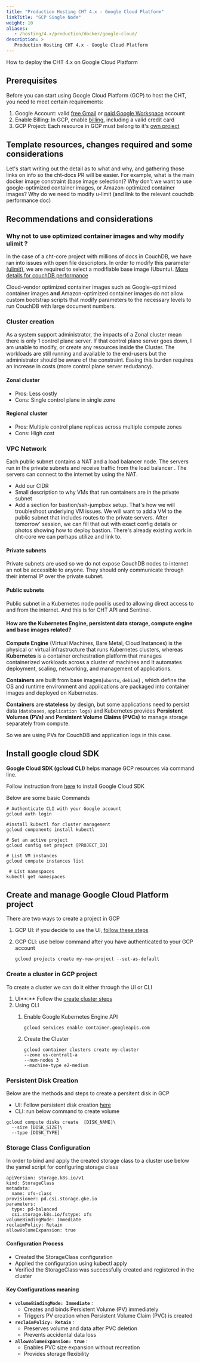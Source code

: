 ```yaml
---
title: "Production Hosting CHT 4.x - Google Cloud Platform"
linkTitle: "GCP Single Node"
weight: 10
aliases:
   - /hosting/4.x/production/docker/google-cloud/
description: >
   Production Hosting CHT 4.x - Google Cloud Platform
---
```

How to deploy the CHT 4.x on Google Cloud Platform

## Prerequisites

Before you can start using  Google Cloud Platform (GCP) to host the CHT, you need to meet certain requirements:

1. Google Account:  valid [free Gmail](https://workspace.google.com/intl/en-US/gmail/) or [paid Google Workspace](https://workspace.google.com/pricing.html) account
2. Enable Billing: In GCP, enable [billing](https://console.cloud.google.com/billing), including a valid credit card
3. GCP Project: Each resource in GCP must belong to it's [own project](https://console.cloud.google.com/projectcreate)

## Template resources, changes required and some considerations

Let's start writing out the detail as to what and why, and gathering those links on info so the cht-docs PR will be easier.
For example, what is the main docker image constraint (base image selection)? Why don't we want to use google-optimized container images, or Amazon-optimized container images? Why do we need to modify u-limit (and link to the relevant couchdb performance doc)

## **Recommendations and considerations**

### Why not to use optimized container images and why modify ulimit ?

In the case of a cht-core project with millions of docs in CouchDB, we have ran into issues with open file descriptors. In order to modify this parameter [(ulimit)]((https://www.geeksforgeeks.org/ulimit-soft-limits-and-hard-limits-in-linux/)), we are required to select a modifiable base image (Ubuntu). [More details for couchDB performance](https://docs.couchdb.org/en/stable/maintenance/performance.html)

Cloud-vendor optimized container images such as Google-optimized container images **and** Amazon-optimized container images do not allow custom bootstrap scripts that modify parameters to the necessary levels to run CouchDB with large document numbers.

### Cluster creation

As a system support administrator, the impacts of a Zonal cluster mean there is only 1 control plane server. If that control plane server goes down, I am unable to modify, or create any resources inside the Cluster. The workloads are still running and available to the end-users but the administrator should be aware of the constraint. Easing this burden requires an increase in costs (more control plane server redudancy).

#### Zonal cluster

* Pros: Less costly
* Cons: Single control plane in single zone

#### Regional cluster

* Pros: Multiple control plane replicas across multiple compute zones
* Cons: High cost

### VPC Network

Each public subnet contains a NAT and a load balancer node.
The servers run in the private subnets and receive traffic from the load balancer .
The servers can connect to the internet by using the NAT.

* Add our CIDR
* Small description to why VMs that run containers are in the private subnet
* Add a section for bastion/ssh-jumpbox setup. That's how we will troubleshoot underlying VM issues. We will want to add a VM to the public subnet that includes routes to the private servers. After tomorrow' session, we can fill that out with exact config details or photos showing how to deploy bastion. There's already existing work in cht-core we can perhaps utilize and link to.

#### Private subnets

Private subnets are used so we do not expose CouchDB nodes to internet an not be accessible to anyone. They should only communicate through their internal IP over the private subnet.

#### Public subnets

Public subnet in a Kubernetes node pool is used to allowing direct access to and from the internet. And this is for CHT API and Sentinel.

#### How are the Kubernetes Engine, persistent data storage, compute engine and base images related?

**Compute Engine** (Virtual Machines, Bare Metal, Cloud Instances) is the physical or virtual infrastructure that runs Kubernetes clusters, whereas **Kubernetes** is a container orchestration platform that manages containerized workloads across a cluster of machines and It automates deployment, scaling, networking, and management of applications.

**Containers** are built from  base images(`ubuntu`, `debian`) , which define the OS and runtime environment and applications are packaged into container images and deployed on Kubernetes.

**Containers** are **stateless** by design, but some applications need to persist data (`databases`, `application logs`) and  Kubernetes provides **Persistent Volumes (PVs)** and **Persistent Volume Claims (PVCs)** to manage storage separately from compute.

So we are using PVs for CouchDB and application logs in this case.

## Install google cloud SDK

**Google Cloud SDK (gcloud CLI)** helps manage GCP resources via command line.

Follow instruction from [here](https://cloud.google.com/sdk/docs/install) to install Google Cloud SDK

Below are some basic Commands

```
# Authenticate CLI with your Google account
gcloud auth login

#install kubectl for cluster management
gcloud components install kubectl

# Set an active project
gcloud config set project [PROJECT_ID]

# List VM instances
gcloud compute instances list 

 # List namespaces
kubectl get namespaces
```

## Create and manage Google Cloud Platform project

There are two ways to create a project in GCP

1. GCP UI: if you decide to use the UI, [follow these steps](https://console.cloud.google.com/projectcreate)
2. GCP CLI: use below command after you have authenticated to your GCP account

   ```
   gcloud projects create my-new-project --set-as-default
   ```

### Create a cluster in GCP project

To create a cluster we can do it either through the UI or CLI

1. UI**:** Follow the [create cluster steps](https://console.cloud.google.com/kubernetes/list/overview)
2. Using CLI
   1. Enable Google Kubernetes Engine API

      ```
      gcloud services enable container.googleapis.com
      ```
   2. Create the Cluster

      ```
      gcloud container clusters create my-cluster
      --zone us-central1-a
      --num-nodes 3
      --machine-type e2-medium
      ```


### Persistent Disk Creation

Below are the methods and steps to create a persitent disk in GCP

* UI: Follow persistent disk creation [here](https://console.cloud.google.com/compute/disksAdd?inv=1&invt=AbrSOA&authuser=1&project=profound-hydra-451517-p5)
* CLI:  run below command to create volume

```
gcloud compute disks create  [DISK_NAME]\
  --size [DISK_SIZE]\
  --type [DISK_TYPE]
```

### Storage Class Configuration

In order to bind and apply the created storage class to a cluster use below  the yamel  script for configuring  storage class

```
apiVersion: storage.k8s.io/v1
kind: StorageClass
metadata:
  name: xfs-class
provisioner: pd.csi.storage.gke.io
parameters:
  type: pd-balanced
  csi.storage.k8s.io/fstype: xfs
volumeBindingMode: Immediate
reclaimPolicy: Retain
allowVolumeExpansion: true
```

#### Configuration Process

* Created the StorageClass configuration
* Applied the configuration using kubectl apply
* Verified the StorageClass was successfully created and registered in the cluster

#### Key Configurations meaning

* **`volumeBindingMode: Immediate`** :
  * Creates and binds Persistent Volume (PV) immediately
  * Triggers PV creation when Persistent Volume Claim (PVC) is created
* **`reclaimPolicy: Retain`** :
  * Preserves volume and data after PVC deletion
  * Prevents accidental data loss
* **`allowVolumeExpansion: true`** :
  * Enables PVC size expansion without recreation
  * Provides storage flexibility
